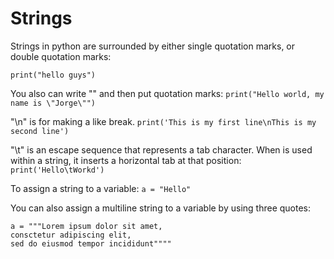 # Strings

Strings in python are surrounded by either single quotation marks, or double quotation marks:

`print("hello guys")`

You also can write "\" and then put quotation marks:
`print("Hello world, my name is \"Jorge\"")`

"\n" is for making a like break.
`print('This is my first line\nThis is my second line')`

"\t" is an escape sequence that represents a tab character. When is used within a string, it inserts a horizontal tab at that position:
`print('Hello\tWorkd')`

To assign a string to a variable:
`a = "Hello"`

You can also assign a multiline string to a variable by using three quotes:

```
a = """Lorem ipsum dolor sit amet,
consctetur adipiscing elit,
sed do eiusmod tempor incididunt""""
```
